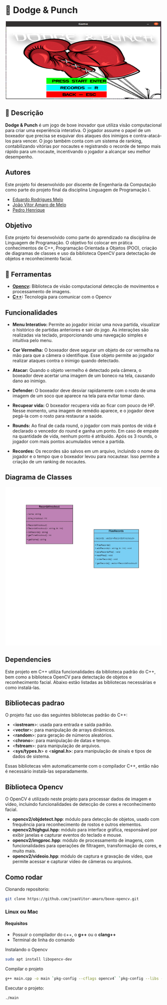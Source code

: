 <h1>🥊 Dodge & Punch</h1>

<div align="center">
    <img src="telaMain.png" width="500px" height="250px"></img>
</div>

## 📘 Descrição

**Dodge & Punch** é um jogo de boxe inovador que utiliza visão computacional para criar uma experiência interativa. O jogador assume o papel de um boxeador que precisa se esquivar dos ataques dos inimigos e contra-atacá-los para vencer. O jogo também conta com um sistema de ranking, contabilizando vitórias por nocautes e registrando o recorde de tempo mais rápido para um nocaute, incentivando o jogador a alcançar seu melhor desempenho.

## Autores
Este projeto foi desenvolvido por discente de Engenharia da Computação como parte do projeto final da disciplina Linguagem de Programação I.

- [Eduardo Rodrigues Melo](https://github.com/EduardooXz)
- [João Vitor Amaro de Melo](https://github.com/joaoVitor-amaro)
- [Pedro Henrique](https://github.com/pedroarawj) 

## Objetivo
Este projeto foi desenvolvido como parte do aprendizado na disciplina de Linguagem de Programação. O objetivo foi colocar em prática conhecimentos de C++, Programação Orientada a Objetos (POO), criação de diagramas de classes e uso da biblioteca OpenCV para detectação de objetos e reconhecimento facial.

## 🔨 Ferramentas

- **[Opencv](https://opencv.org/):** Biblioteca de visão computacional detecção de movimentos e processamento de imagens.
- **[C++](https://isocpp.org/):** Tecnologia para comunicar com o Opencv

## Funcionalidades

- **Menu Interativo:** Permite ao jogador iniciar uma nova partida, visualizar o histórico de partidas anteriores e sair do jogo. As interações são realizadas via teclado, proporcionando uma navegação simples e intuitiva pelo menu.

- **Cor Vermelha:** O boxeador deve segurar um objeto de cor vermelha na mão para que a câmera o identifique. Esse objeto permite ao jogador realizar ataques contra o inimigo quando detectado.

- **Atacar:** Quando o objeto vermelho é detectado pela câmera, o boxeador deve acertar uma imagem de um boneco na tela, causando dano ao inimigo. 

- **Defender:** O boxeador deve desviar rapidamente com o rosto de uma imagem de um soco que aparece na tela para evitar tomar dano.

- **Recupear vida:** O boxeador recupera vida ao ficar com pouco de HP. Nesse momento, uma imagem de remédio aparece, e o jogador deve pegá-la com o rosto para restaurar a saúde.

- **Rounds:** Ao final de cada round, o jogador com mais pontos de vida é declarado o vencedor do round e ganha um ponto. Em caso de empate na quantidade de vida, nenhum ponto é atribuído. Após os 3 rounds, o jogador com mais pontos acumulados vence a partida.

- **Recordes:** Os recordes são salvos em um arquivo, incluindo o nome do jogador e o tempo que o boxeador levou para nocautear. Isso permite a criação de um ranking de nocautes.

## Diagrama de Classes

<div align="center">
    <img src="UML.jpeg"></img>
</div>

## Dependencies

Este projeto em C++ utiliza funcionalidades da biblioteca padrão do C++, bem como a biblioteca OpenCV para detectação de objetos e reconhecimento facial. Abaixo estão listadas as bibliotecas necessárias e como instalá-las.

## Bibliotecas padrao 
O projeto faz uso das seguintes bibliotecas padrão do C++:

- <**iostream**>: usada para entrada e saída padrão.
- <**vector**>: para manipulação de arrays dinâmicos.
- <**random**>: para geração de números aleatórios.
- <**chrono**>: para manipulação de datas e tempo.
- <**fstream**>: para manipulação de arquivos.
- <**sys/types.h**> e <**signal.h>**: para manipulação de sinais e tipos de dados de sistema.

Essas bibliotecas vêm automaticamente com o compilador C++, então não é necessário instalá-las separadamente.

## Biblioteca Opencv
O OpenCV é utilizado neste projeto para processar dados de imagem e vídeo, incluindo funcionalidades de detecção de cores e reconhecimento facial.

- **opencv2/objdetect.hpp**: módulo para detecção de objetos, usado com frequência para reconhecimento de rostos e outros elementos.
- **opencv2/highgui.hpp**: módulo para interface gráfica, responsável por exibir janelas e capturar eventos do teclado e mouse.
- **opencv2/imgproc.hpp**: módulo de processamento de imagens, com funcionalidades para operações de filtragem, transformação de cores, e muito mais.
- **opencv2/videoio.hpp**: módulo de captura e gravação de vídeo, que permite acessar e capturar vídeo de câmeras ou arquivos.

## Como rodar

Clonando repositorio:
```bash
git clone https://github.com/joaoVitor-amaro/boxe-opencv.git
```

### Linux ou Mac
#### Requisitos
- Possuir o compilador do c++, o **g++** ou o **clang++**
- Terminal de linha do comando

Instalando o Opencv
```bash
sudo apt install libopencv-dev
```
Compilar o projeto
```bash
g++ main.cpp -o main `pkg-config --cflags opencv4` `pkg-config --libs --static opencv4` 
```

Executar o projeto:
```bash
./main
```
